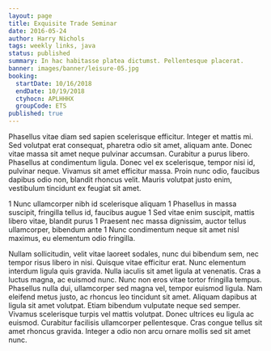 ```yaml
---
layout: page
title: Exquisite Trade Seminar
date: 2016-05-24
author: Harry Nichols
tags: weekly links, java
status: published
summary: In hac habitasse platea dictumst. Pellentesque placerat.
banner: images/banner/leisure-05.jpg
booking:
  startDate: 10/16/2018
  endDate: 10/19/2018
  ctyhocn: APLHHHX
  groupCode: ETS
published: true
---
```

Phasellus vitae diam sed sapien scelerisque efficitur. Integer et mattis mi. Sed volutpat erat consequat, pharetra odio sit amet, aliquam ante. Donec vitae massa sit amet neque pulvinar accumsan. Curabitur a purus libero. Phasellus at condimentum ligula. Donec vel ex scelerisque, tempor nisi id, pulvinar neque. Vivamus sit amet efficitur massa. Proin nunc odio, faucibus dapibus odio non, blandit rhoncus velit. Mauris volutpat justo enim, vestibulum tincidunt ex feugiat sit amet.

1 Nunc ullamcorper nibh id scelerisque aliquam
1 Phasellus in massa suscipit, fringilla tellus id, faucibus augue
1 Sed vitae enim suscipit, mattis libero vitae, blandit purus
1 Praesent nec massa dignissim, auctor tellus ullamcorper, bibendum ante
1 Nunc condimentum neque sit amet nisl maximus, eu elementum odio fringilla.

Nullam sollicitudin, velit vitae laoreet sodales, nunc dui bibendum sem, nec tempor risus libero in nisi. Quisque vitae efficitur erat. Nunc elementum interdum ligula quis gravida. Nulla iaculis sit amet ligula at venenatis. Cras a luctus magna, ac euismod nunc. Nunc non eros vitae tortor fringilla tempus. Phasellus nulla dui, ullamcorper sed magna vel, tempor euismod ligula. Nam eleifend metus justo, ac rhoncus leo tincidunt sit amet. Aliquam dapibus at ligula sit amet volutpat. Etiam bibendum vulputate neque sed semper. Vivamus scelerisque turpis vel mattis volutpat. Donec ultrices eu ligula ac euismod. Curabitur facilisis ullamcorper pellentesque. Cras congue tellus sit amet rhoncus gravida. Integer a odio non arcu ornare mollis sed sit amet nunc.

